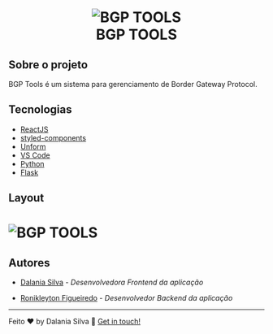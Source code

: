 <h1 align="center">
    <img alt="BGP TOOLS" src="https://res.cloudinary.com/dwufco8zm/image/upload/v1625616909/bgp_r19aj5.png" />
    <br>
    BGP TOOLS
</h1>

## Sobre o projeto

BGP Tools é um sistema para gerenciamento de Border Gateway Protocol.



## Tecnologias


* [ReactJS](https://reactjs.org/)
* [styled-components](https://maven.apache.org/) 
* [Unform](https://maven.apache.org/) 
* [VS Code](https://code.visualstudio.com/) 
* [Python](https://www.python.org/doc/)
* [Flask](https://flask.palletsprojects.com/en/2.0.x/)

## Layout
<h1>
    <img alt="BGP TOOLS" src="https://res.cloudinary.com/dwufco8zm/image/upload/v1625616909/bgp_r19aj5.png" />
    <br>
</h1>


##  Autores
* [Dalania Silva](https://github.com/linkParaPerfil) - *Desenvolvedora Frontend da aplicação*  

* [Ronikleyton Figueiredo](https://github.com/linkParaPerfil) - *Desenvolvedor Backend da aplicação*  

---

Feito ♥ by Dalania Silva :wave: [Get in touch!](https://www.linkedin.com/in/dalania-silva-851107175/)
